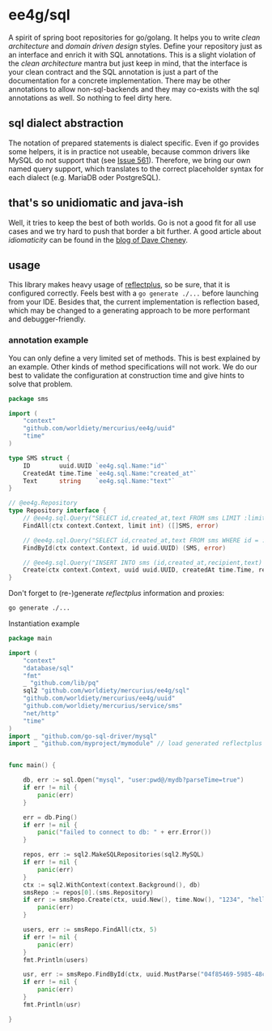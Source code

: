 # ee4g/sql

A spirit of spring boot repositories for go/golang. It helps you to write *clean architecture* and *domain driven
design* styles. Define your repository just as an interface and enrich it with SQL annotations. This is
a slight violation of the *clean architecture* mantra but just keep in mind, that the interface
is your clean contract and the SQL annotation is just a part of the documentation for a concrete implementation.
There may be other annotations to allow non-sql-backends and they may co-exists with the sql annotations as
well. So nothing to feel dirty here.

## sql dialect abstraction
The notation of prepared statements is dialect specific. Even if go provides some helpers, it is in
practice not useable, because common drivers like MySQL do not support that (see [Issue 561](https://github.com/go-sql-driver/mysql/issues/561#issuecomment-337441108)).
Therefore, we bring our own named query support, which translates to the correct placeholder syntax for each
dialect (e.g. MariaDB oder PostgreSQL).

## that's so unidiomatic and java-ish
Well, it tries to keep the best of both worlds. Go is not a good fit for all use cases and we try
hard to push that border a bit further. A good article about *idiomaticity* can be found in the
[blog of Dave Cheney](https://dave.cheney.net/2020/02/23/the-zen-of-go).

## usage
This library makes heavy usage of [reflectplus](https://github.com/worldiety/reflectplus), so
be sure, that it is configured correctly. Feels best with a `go generate ./...` before launching from your
IDE. Besides that, the current implementation is reflection based, which may be changed to a generating
approach to be more performant and debugger-friendly.

### annotation example
You can only define a very limited set of methods. This is best explained by an example. Other kinds of
method specifications will not work. We do our best to validate the configuration at construction time
and give hints to solve that problem.

```go
package sms

import (
	"context"
	"github.com/worldiety/mercurius/ee4g/uuid"
	"time"
)

type SMS struct {
	ID        uuid.UUID `ee4g.sql.Name:"id"`
	CreatedAt time.Time `ee4g.sql.Name:"created_at"`
	Text      string    `ee4g.sql.Name:"text"`
}

// @ee4g.Repository
type Repository interface {
	// @ee4g.sql.Query("SELECT id,created_at,text FROM sms LIMIT :limit")
	FindAll(ctx context.Context, limit int) ([]SMS, error)

	// @ee4g.sql.Query("SELECT id,created_at,text FROM sms WHERE id = :id")
	FindById(ctx context.Context, id uuid.UUID) (SMS, error)

	// @ee4g.sql.Query("INSERT INTO sms (id,created_at,recipient,text) VALUES (:uuid, :createdAt, :recipient, :text)")
	Create(ctx context.Context, uuid uuid.UUID, createdAt time.Time, recipient string, text string) error
}
```

Don't forget to (re-)generate *reflectplus* information and proxies:
```bash
go generate ./...
```

Instantiation example
```go
package main

import (
	"context"
	"database/sql"
	"fmt"
	_ "github.com/lib/pq"
	sql2 "github.com/worldiety/mercurius/ee4g/sql"
	"github.com/worldiety/mercurius/ee4g/uuid"
	"github.com/worldiety/mercurius/service/sms"
	"net/http"
	"time"
)
import _ "github.com/go-sql-driver/mysql"
import _ "github.com/myproject/mymodule" // load generated reflectplus


func main() {

	db, err := sql.Open("mysql", "user:pwd@/mydb?parseTime=true")
	if err != nil {
		panic(err)
	}

	err = db.Ping()
	if err != nil {
		panic("failed to connect to db: " + err.Error())
	}

	repos, err := sql2.MakeSQLRepositories(sql2.MySQL)
	if err != nil {
		panic(err)
	}
	ctx := sql2.WithContext(context.Background(), db)
	smsRepo := repos[0].(sms.Repository)
	if err := smsRepo.Create(ctx, uuid.New(), time.Now(), "1234", "hello sms"); err != nil {
		panic(err)
	}

	users, err := smsRepo.FindAll(ctx, 5)
	if err != nil {
		panic(err)
	}
	fmt.Println(users)

	usr, err := smsRepo.FindById(ctx, uuid.MustParse("04f85469-5985-48c1-91a1-bb512a71b1cf"))
	if err != nil {
		panic(err)
	}
	fmt.Println(usr)

}

```
